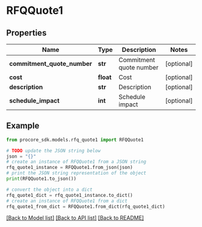 # RFQQuote1


## Properties

Name | Type | Description | Notes
------------ | ------------- | ------------- | -------------
**commitment_quote_number** | **str** | Commitment quote number | [optional] 
**cost** | **float** | Cost | [optional] 
**description** | **str** | Description | [optional] 
**schedule_impact** | **int** | Schedule impact | [optional] 

## Example

```python
from procore_sdk.models.rfq_quote1 import RFQQuote1

# TODO update the JSON string below
json = "{}"
# create an instance of RFQQuote1 from a JSON string
rfq_quote1_instance = RFQQuote1.from_json(json)
# print the JSON string representation of the object
print(RFQQuote1.to_json())

# convert the object into a dict
rfq_quote1_dict = rfq_quote1_instance.to_dict()
# create an instance of RFQQuote1 from a dict
rfq_quote1_from_dict = RFQQuote1.from_dict(rfq_quote1_dict)
```
[[Back to Model list]](../README.md#documentation-for-models) [[Back to API list]](../README.md#documentation-for-api-endpoints) [[Back to README]](../README.md)


